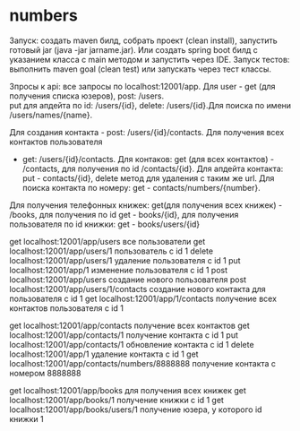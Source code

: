 # numbers
Запуск: создать maven билд, собрать проект (clean install), запустить готовый jar (java -jar jarname.jar).
Или создать spring boot билд с указанием класса с main методом и запустить через IDE.
Запуск тестов: выполнить maven goal (clean test) или запускать через тест классы.

Зпросы к api: все запросы по localhost:12001/app. Для user - get (для получения списка юзеров), post: /users.  
put для апдейта по id: /users/{id}, delete: /users/{id}.Для поиска по имени /users/names/{name}. 

Для создания контакта - post: /users/{id}/contacts. Для получения всех контактов пользователя 
- get: /users/{id}/contacts. Для контаков: get (для всех контактов) - /contacts, для получения по id /contacts/{id}. Для апдейта контакта:
put - contacts/{id}, delete метод для удаления с таким же url. Для поиска контакта по номеру: get - contacts/numbers/{number}.


Для получения телефонных книжек: get(для получения всех книжек) - /books, для получения по id get - books/{id}, 
для получения пользователя по id книжки: get - books/users/{id}

get localhost:12001/app/users все пользователи
get localhost:12001/app/users/1 пользователь с id 1
delete localhost:12001/app/users/1 удаление пользователя с id 1
put localhost:12001/app/1 изменение пользователя с id 1
post localhost:12001/app/users создание нового пользователя
post localhost:12001/app/users/1/contacts создание нового контакта для пользователя с id 1
get localhost:12001/app/1/contacts получение всех контактов пользователя с id 1

get localhost:12001/app/contacts получение всех контактов
get localhost:12001/app/contacts/1 получение контакта с id 1
put localhost:12001/app/contacts/1 обновление контакта с id 1
delete localhost:12001/app/1 удаление контакта с id 1
get localhost:12001/app/contacts/numbers/8888888 получение контакта с номером 8888888

get localhost:12001/app/books для получения всех книжек
get localhost:12001/app/books/1 получение книжки с id 1
get localhost:12001/app/books/users/1 получение юзера, у которого id книжки 1

